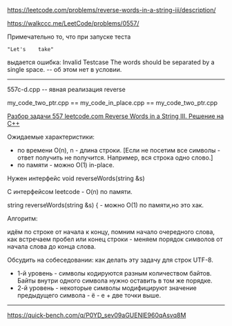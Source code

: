 https://leetcode.com/problems/reverse-words-in-a-string-iii/description/

https://walkccc.me/LeetCode/problems/0557/

Примечательно то, что при запуске теста

    "Let's    take"

выдается ошибка: Invalid Testcase   The words should be separated by a single space. -- об этом нет в условии. 
__________

557c-d.cpp -- явная реализация reverse

my_code_two_ptr.cpp == my_code_in_place.cpp == my_code_two_ptr.cpp

[Разбор задачи 557 leetcode.com Reverse Words in a String III. Решение на C++](https://www.youtube.com/watch?v=1IYt44WYzkM)

Ожидаемые характеристики:

- по времени O(n), n - длина строки.  [Если не посетим все символы - ответ получить не получится. Например, вся строка одно слово.]
- по памяти - можно O(1) in-рlасе.

Нужен интерфейс void reverseWords(string &s) 

С интерфейсом leetcode - O(n) по памяти.

string reverseWords(string &s) { - можно O(1) по памяти,но это хак.

Алгоритм:

идём по строке от начала к концу, помним начало очередного слова, как встречаем пробел или конец строки - меняем порядок символов от начала слова до конца слова.

Обсудить на собеседовании: как делать эту задачу для строк UTF-8.

- 1-й уровень - символы кодируются разным количеством байтов. Байты внутри одного символа нужно оставить в том же порядке.
- 2-й уровень - некоторые символы модифицируют значение предыдущего символа - ё - е + две точки выше.

__________

https://quick-bench.com/q/P0YD_sev09aGUENlE960qAsvq8M

